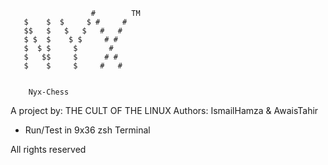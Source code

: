   
  
                      #        TM
       $    $  $     $ #     #
       $$   $   $   $   #   #
       $ $  $    $ $     # #
       $  $ $     $       #
       $   $$     $      # #
       $    $     $     #   #
  
  
        Nyx-Chess
A project by: THE CULT OF THE LINUX
Authors: IsmailHamza & AwaisTahir

 
- Run/Test in 9x36 zsh Terminal
 
All rights reserved

